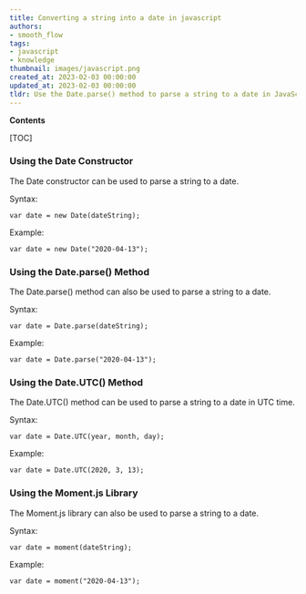 ```yaml
---
title: Converting a string into a date in javascript
authors:
- smooth_flow
tags:
- javascript
- knowledge
thumbnail: images/javascript.png
created_at: 2023-02-03 00:00:00
updated_at: 2023-02-03 00:00:00
tldr: Use the Date.parse() method to parse a string to a date in JavaScript.
---
```


**Contents**

[TOC]

### Using the Date Constructor
The Date constructor can be used to parse a string to a date.

Syntax:

`var date = new Date(dateString);`

Example:

`var date = new Date("2020-04-13");`

### Using the Date.parse() Method
The Date.parse() method can also be used to parse a string to a date.

Syntax:

`var date = Date.parse(dateString);`

Example:

`var date = Date.parse("2020-04-13");`

### Using the Date.UTC() Method
The Date.UTC() method can be used to parse a string to a date in UTC time.

Syntax:

`var date = Date.UTC(year, month, day);`

Example:

`var date = Date.UTC(2020, 3, 13);`

### Using the Moment.js Library
The Moment.js library can also be used to parse a string to a date.

Syntax:

`var date = moment(dateString);`

Example:

`var date = moment("2020-04-13");`
